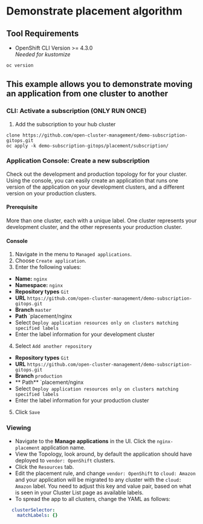 # Demonstrate placement algorithm
## Tool Requirements
- OpenShift CLI Version >= 4.3.0<br>_Needed for kustomize_
```bash
oc version
```

## This example allows you to demonstrate moving an application from one cluster to another
### CLI: Activate a subscription (ONLY RUN ONCE)
1. Add the subscription to your hub cluster
```
clone https://github.com/open-cluster-management/demo-subscription-gitops.git
oc apply -k demo-subscription-gitops/placement/subscription/
```
### Application Console: Create a new subscription
Check out the development and production topology for for your cluster. Using the console, you can easily create an application that runs one version of the application on your development clusters, and a different version on your production clusters.

#### Prerequisite
More than one cluster, each with a unique label. One cluster represents your development cluster, and the other represents your production cluster.
#### Console
1. Navigate in the menu to `Managed applications`.
2. Choose `Create application`.
3. Enter the following values:
  * **Name:** `nginx`
  * **Namespace:** `nginx`
  * **Repository types** `Git`
  * **URL** `https://github.com/open-cluster-management/demo-subscription-gitops.git`
  * **Branch** `master`
  * **Path** `placement/nginx
  * Select `Deploy application resources only on clusters matching specified labels`
  * Enter the label information for your development cluster
4. Select `Add another repository`
  * **Repository types** `Git`
  * **URL** `https://github.com/open-cluster-management/demo-subscription-gitops.git`
  * **Branch** `production`
  * ** Path** `placement/nginx
  * Select `Deploy application resources only on clusters matching specified labels`
  * Enter the label information for your production cluster
5. Click `Save`

### Viewing
- Navigate to the **Manage applications** in the UI. Click the `nginx-placement` application name.
- View the Topology, look around, by default the application should have deployed to `vendor: OpenShift` clusters.
- Click the `Resources` tab.
- Edit the placement rule, and change `vendor: OpenShift` to `cloud: Amazon` and your application will be migrated to any cluster with the `cloud: Amazon` label. You need to adjust this key and value pair, based on what is seen in your Cluster List page as available labels.
- To spread the app to all clusters, change the YAML as follows:
```yaml
  clusterSelector:
    matchLabels: {}
```
